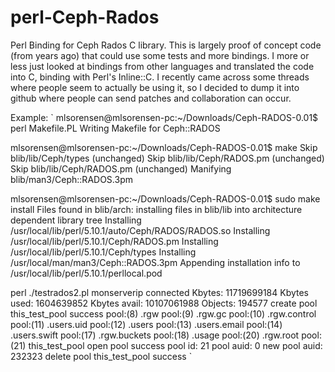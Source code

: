 perl-Ceph-Rados
===============

Perl Binding for Ceph Rados C library. This is largely proof of concept code (from years ago) that could use some tests and more bindings. I more or less just looked at bindings from other languages and translated the code into C, binding with Perl's Inline::C. I recently came across some threads where people seem to actually be using it, so I decided to dump it into github where people can send patches and collaboration can occur.

Example:
`
mlsorensen@mlsorensen-pc:~/Downloads/Ceph-RADOS-0.01$ perl Makefile.PL
Writing Makefile for Ceph::RADOS

mlsorensen@mlsorensen-pc:~/Downloads/Ceph-RADOS-0.01$ make
Skip blib/lib/Ceph/types (unchanged)
Skip blib/lib/Ceph/RADOS.pm (unchanged)
Skip blib/lib/Ceph/RADOS.pm (unchanged)
Manifying blib/man3/Ceph::RADOS.3pm

mlsorensen@mlsorensen-pc:~/Downloads/Ceph-RADOS-0.01$ sudo make install
Files found in blib/arch: installing files in blib/lib into
architecture dependent library tree
Installing /usr/local/lib/perl/5.10.1/auto/Ceph/RADOS/RADOS.so
Installing /usr/local/lib/perl/5.10.1/Ceph/RADOS.pm
Installing /usr/local/lib/perl/5.10.1/Ceph/types
Installing /usr/local/man/man3/Ceph::RADOS.3pm
Appending installation info to /usr/local/lib/perl/5.10.1/perllocal.pod

perl ./testrados2.pl monserverip
connected
Kbytes: 11719699184
Kbytes used: 1604639852
Kbytes avail: 10107061988
Objects: 194577
create pool this_test_pool success
pool:(8)  .rgw
pool:(9)  .rgw.gc
pool:(10)  .rgw.control
pool:(11)  .users.uid
pool:(12)  .users
pool:(13)  .users.email
pool:(14)  .users.swift
pool:(17)  .rgw.buckets
pool:(18)  .usage
pool:(20)  .rgw.root
pool:(21)  this_test_pool
open pool success
pool id: 21
pool auid: 0
new pool auid: 232323
delete pool this_test_pool success
`
